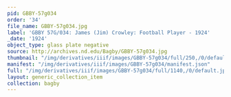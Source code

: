 ```yaml
---
pid: GBBY-57g034
order: '34'
file_name: GBBY-57g034.jpg
label: 'GBBY 57G/034: James (Jim) Crowley: Football Player - 1924'
_date: '1924'
object_type: glass plate negative
source: http://archives.nd.edu/Bagby/GBBY-57g034.jpg
thumbnail: "/img/derivatives/iiif/images/GBBY-57g034/full/250,/0/default.jpg"
manifest: "/img/derivatives/iiif/images/GBBY-57g034/manifest.json"
full: "/img/derivatives/iiif/images/GBBY-57g034/full/1140,/0/default.jpg"
layout: generic_collection_item
collection: bagby
---
```

